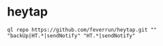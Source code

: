 # heytap

```
ql repo https://github.com/feverrun/heytap.git "" "backUp|HT.*|sendNotify" "HT.*|sendNotify"
```

